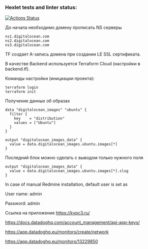 ### Hexlet tests and linter status:
[![Actions Status](https://github.com/itelmenko/devops-for-programmers-project-77/workflows/hexlet-check/badge.svg)](https://github.com/itelmenko/devops-for-programmers-project-77/actions)

До начала необходимо домену прописать NS серверы

```
ns1.digitalocean.com
ns2.digitalocean.com
ns3.digitalocean.com
```

TF создает A-запись домена при создании LE SSL сертификата.

В качестве Backend используется Terraform Cloud (настройки в backend.tf).

Команды настройки (инициации проекта):

```
terraform login
terraform init
```

Получение данных об образах

```
data "digitalocean_images" "ubuntu" {
  filter {
    key    = "distribution"
    values = ["Ubuntu"]
  }
}

output "digitalocean_images_data" {
  value = data.digitalocean_images.ubuntu.images[*]
}
```

Последний блок можно сделать с выводом только нужного поля

```
output "digitalocean_images_data" {
  value = data.digitalocean_images.ubuntu.images[*].slug
}
```

In case of manual Redmine installation, default user is set as

User name: admin

Password: admin

Ссылка на приложение https://kypc3.ru/

https://docs.datadoghq.com/account_management/api-app-keys/

https://app.datadoghq.eu/monitors/create/network

https://app.datadoghq.eu/monitors/13229850

